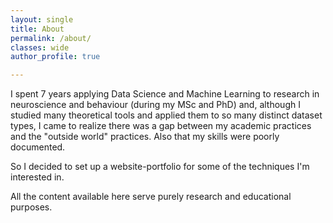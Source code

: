 ```yaml
---
layout: single
title: About
permalink: /about/
classes: wide
author_profile: true

---
```


I spent 7 years applying Data Science and Machine Learning to research in neuroscience and behaviour (during my MSc and PhD) and, although I studied many theoretical tools and applied them to so many distinct dataset types, I came to realize there was a gap between my academic practices and the "outside world" practices. Also that my skills were poorly documented.

So I decided to set up a website-portfolio for some of the techniques I'm interested in. 

All the content available here serve purely research and educational purposes.
